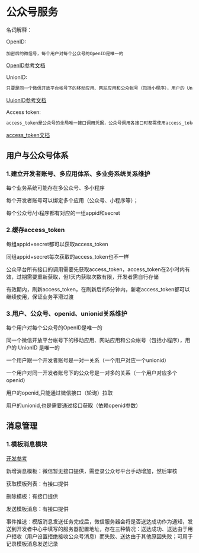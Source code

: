 # 公众号服务

名词解释：

OpenID:

```mark
加密后的微信号，每个用户对每个公众号的OpenID是唯一的
```

[OpenID参考文档](https://developers.weixin.qq.com/doc/offiaccount/User_Management/Getting_a_User_List.html)

UnionID:

```markdown
只要是同一个微信开放平台帐号下的移动应用、网站应用和公众帐号（包括小程序），用户的 UnionID 是唯一的
```

[UuionID参考文档](https://developers.weixin.qq.com/doc/offiaccount/User_Management/Get_users_basic_information_UnionID.html#UinonId)

Access token:

```markdown
access_token是公众号的全局唯一接口调用凭据，公众号调用各接口时都需使用access_token。开发者需要进行妥善保存。access_token的存储至少要保留512个字符空间。access_token的有效期目前为2个小时，需定时刷新，重复获取将导致上次获取的access_token失效。
```

[access_token文档](https://developers.weixin.qq.com/doc/offiaccount/Basic_Information/Get_access_token.html)



## 用户与公众号体系

### 1.建立开发者账号、多应用体系、多业务系统关系维护

每个业务系统可能存在多公众号、多小程序

每个开发者账号可以绑定多个应用（公众号、小程序等）；

每个公众号/小程序都有对应的一组appid和secret

### 2.缓存access_token

每组appid+secret都可以获取access_token

同组appid+secret每次获取的access_token也不一样

公众平台所有接口的调用需要先获取access_token，access_token在2小时内有效，过期需要重新获取，但1天内获取次数有限，开发者需自行存储

有效期内，刷新access_token，在刷新后的5分钟内，新老access_token都可以继续使用，保证业务平滑过渡

### 3.用户、公众号、openid、unionid关系维护

每个用户对每个公众号的OpenID是唯一的

同一个微信开放平台帐号下的移动应用、网站应用和公众帐号（包括小程序），用户的 UnionID 是唯一的

一个用户跟一个开发者账号是一对一关系（一个用户对应一个unionid）

一个用户对同一开发者账号下的公众号是一对多的关系（一个用户对应多个openid）

用户的openid,只能通过微信接口（轮询）拉取

用户的unionid,也是需要通过接口获取（依赖openid参数）

## 消息管理

### 1.模板消息模块

[开发参考](https://developers.weixin.qq.com/doc/offiaccount/Message_Management/Template_Message_Interface.html#6)

新增消息模板：微信暂无接口提供，需登录公众号平台手动增加，然后审核

获取模板列表：有接口提供

删除模板：有接口提供

发送模板消息：有接口提供

事件推送：模版消息发送任务完成后，微信服务器会将是否送达成功作为通知，发送到开发者中心中填写的服务器配置地址，存在三种情况：送达成功、送达由于用户拒收（用户设置拒绝接收公众号消息）而失败、送达由于其他原因失败；可用于记录模板消息发送记录



